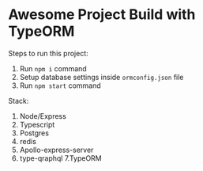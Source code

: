 # Awesome Project Build with TypeORM

Steps to run this project:

1. Run `npm i` command
2. Setup database settings inside `ormconfig.json` file
3. Run `npm start` command

Stack:
1. Node/Express
2. Typescript
3. Postgres
4. redis
5. Apollo-express-server
6. type-qraphql
7.TypeORM


